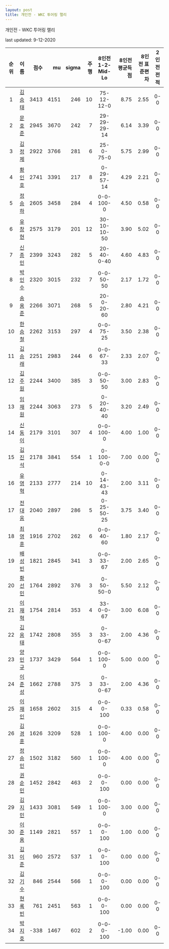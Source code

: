```yaml
---
layout: post
title: 개인전 - WKC 투어링 랠리
---
```



개인전 - WKC 투어링 랠리


last updated: 9-12-2020

| 순위 | 이름 | 점수 | mu | sigma | 주행 | 8인전 1-2-Mid-Lo | 8인전 평균득점 | 8인전 표준편차 | 2인전 전적 |
|:---:|:---:|---:|---:|---:|---:|:---:|---:|---:|:---:|
| 1 | [김승태](../gimseungtae) | 3413 | 4151 | 246 | 10 | 75-12-12-0 | 8.75 | 2.55 | 0-0 |
| 2 | [문호준](../munhojun) | 2945 | 3670 | 242 | 7 | 29-29-29-14 | 6.14 | 3.39 | 0-0 |
| 3 | [김정제](../gimjeongje) | 2922 | 3766 | 281 | 6 | 25-0-75-0 | 5.75 | 2.99 | 0-0 |
| 4 | [황인호](../hwanginho) | 2741 | 3391 | 217 | 8 | 0-29-57-14 | 4.29 | 2.21 | 0-0 |
| 5 | [정승하](../jeongseungha) | 2605 | 3458 | 284 | 4 | 0-0-100-0 | 4.50 | 0.58 | 0-0 |
| 6 | [유창현](../yuchanghyeon) | 2575 | 3179 | 201 | 12 | 30-10-10-50 | 3.90 | 5.02 | 0-0 |
| 7 | [신종민](../shinjongmin) | 2399 | 3243 | 282 | 5 | 20-40-0-40 | 4.60 | 4.83 | 0-0 |
| 8 | [박인수](../bakinsu) | 2320 | 3015 | 232 | 7 | 0-0-50-50 | 2.17 | 1.72 | 0-0 |
| 9 | [송용준](../songyongjun) | 2266 | 3071 | 268 | 5 | 20-0-20-60 | 2.80 | 4.21 | 0-0 |
| 10 | [한승철](../hanseungcheol) | 2262 | 3153 | 297 | 4 | 0-0-75-25 | 3.50 | 2.38 | 0-0 |
| 11 | [김승래](../gimseungrae) | 2251 | 2983 | 244 | 6 | 0-0-67-33 | 2.33 | 2.07 | 0-0 |
| 12 | [김주원](../gimjuwon) | 2244 | 3400 | 385 | 3 | 0-0-50-50 | 3.00 | 2.83 | 0-0 |
| 13 | [임재원](../imjaewon) | 2244 | 3063 | 273 | 5 | 0-20-40-40 | 3.20 | 2.49 | 0-0 |
| 14 | [신동이](../shindongi) | 2179 | 3101 | 307 | 4 | 0-0-100-0 | 4.00 | 1.00 | 0-0 |
| 15 | [김진석](../gimjinseok) | 2178 | 3841 | 554 | 1 | 0-100-0-0 | 7.00 | 0.00 | 0-0 |
| 16 | [유영혁](../yuyeonghyeok) | 2133 | 2777 | 214 | 10 | 0-14-43-43 | 2.00 | 3.11 | 0-0 |
| 17 | [전대웅](../jeondaewoong) | 2040 | 2897 | 286 | 5 | 0-25-50-25 | 3.75 | 3.40 | 0-0 |
| 18 | [최영훈](../choiyeonghun) | 1916 | 2702 | 262 | 6 | 0-0-40-60 | 1.80 | 2.17 | 0-0 |
| 19 | [배성빈](../baeseongbin) | 1821 | 2845 | 341 | 3 | 0-0-33-67 | 2.00 | 2.65 | 0-0 |
| 20 | [황선민](../hwangseongmin) | 1764 | 2892 | 376 | 3 | 0-50-50-0 | 5.50 | 2.12 | 0-0 |
| 21 | [이재혁](../ijaehyeok) | 1754 | 2814 | 353 | 4 | 33-0-0-67 | 3.00 | 6.08 | 0-0 |
| 22 | [김응태](../gimeungtae) | 1742 | 2808 | 355 | 3 | 0-33-0-67 | 2.00 | 4.36 | 0-0 |
| 23 | [양민규](../yangmingyu) | 1737 | 3429 | 564 | 1 | 0-0-100-0 | 5.00 | 0.00 | 0-0 |
| 24 | [이준성](../ijunseong) | 1662 | 2788 | 375 | 3 | 0-33-0-67 | 2.00 | 4.36 | 0-0 |
| 25 | [이재인](../ijaein) | 1658 | 2602 | 315 | 4 | 0-0-0-100 | 0.33 | 0.58 | 0-0 |
| 26 | [김경훈](../gimgyeonghun) | 1626 | 3209 | 528 | 1 | 0-0-100-0 | 4.00 | 0.00 | 0-0 |
| 27 | [정승민](../jeongseungmin) | 1502 | 3182 | 560 | 1 | 0-0-100-0 | 4.00 | 0.00 | 0-0 |
| 28 | [권순민](../gweonsoonmin) | 1452 | 2842 | 463 | 2 | 0-0-0-100 | 0.00 | 0.00 | 0-0 |
| 29 | [김지민](../gimjimin) | 1433 | 3081 | 549 | 1 | 0-0-100-0 | 3.00 | 0.00 | 0-0 |
| 30 | [이준용](../ijunyong) | 1149 | 2821 | 557 | 1 | 0-0-0-100 | 1.00 | 0.00 | 0-0 |
| 31 | [김이준](../gimijun) | 960 | 2572 | 537 | 1 | 0-0-0-100 | 0.00 | 0.00 | 0-0 |
| 32 | [김기수](../gimgisu) | 846 | 2544 | 566 | 1 | 0-0-0-100 | 0.00 | 0.00 | 0-0 |
| 33 | [현록빈](../hyeonrokbin) | 761 | 2451 | 563 | 1 | 0-0-0-100 | 0.00 | 0.00 | 0-0 |
| 34 | [박지호](../bakjiho) | -338 | 1467 | 602 | 2 | 0-0-0-100 | -1.00 | 0.00 | 0-0 |
